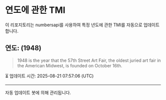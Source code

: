 
# 연도에 관한 TMI

이 리포지토리는 numbersapi를 사용하여 특정 년도에 관한 TMI를 자동으로 업데이트합니다.

## 연도: (1948)
> 1948 is the year that the 57th Street Art Fair, the oldest juried art fair in the American Midwest, is founded on October 16th.

⏳ 업데이트 시간: 2025-08-21 07:57:06 (UTC)

---
자동 업데이트 봇에 의해 관리됩니다.
